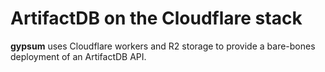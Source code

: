 # ArtifactDB on the Cloudflare stack

**gypsum** uses Cloudflare workers and R2 storage to provide a bare-bones deployment of an ArtifactDB API.
